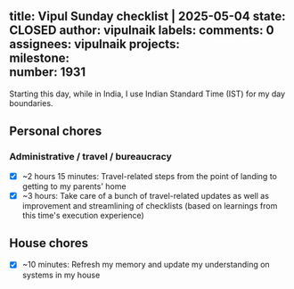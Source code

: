 title:	Vipul Sunday checklist | 2025-05-04
state:	CLOSED
author:	vipulnaik
labels:	
comments:	0
assignees:	vipulnaik
projects:	
milestone:	
number:	1931
--
Starting this day, while in India, I use Indian Standard Time (IST) for my day boundaries.

## Personal chores

### Administrative / travel / bureaucracy

- [x] ~2 hours 15 minutes: Travel-related steps from the point of landing to getting to my parents' home
- [x] ~3 hours: Take care of a bunch of travel-related updates as well as improvement and streamlining of checklists (based on learnings from this time's execution experience)

## House chores

- [x] ~10 minutes: Refresh my memory and update my understanding on systems in my house

